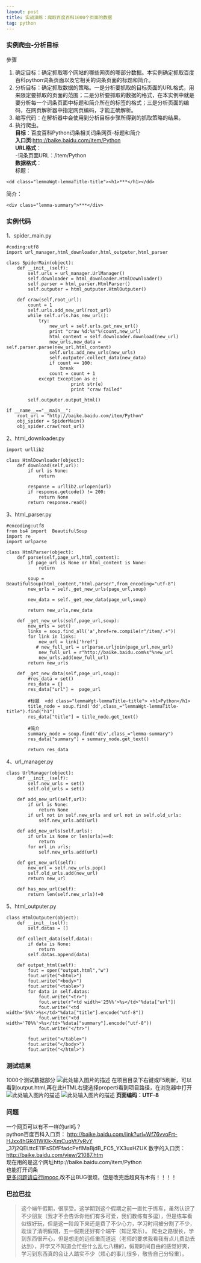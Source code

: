 ```yaml
---
layout: post
title: 实战演练：爬取百度百科1000个页面的数据
tag: python
---
```


### 实例爬虫-分析目标

步骤
 1. 确定目标：确定抓取哪个网站的哪些网页的哪部分数据。本实例确定抓取百度百科python词条页面以及它相关的词条页面的标题和简介。
 2. 分析目标：确定抓取数据的策略。一是分析要抓取的目标页面的URL格式，用来限定要抓取的页面的范围；二是分析要抓取的数据的格式，在本实例中就是要分析每一个词条页面中标题和简介所在的标签的格式；三是分析页面的编码，在网页解析器中指定网页编码，才能正确解析。
 3. 编写代码：在解析器中会使用到分析目标步骤所得到的抓取策略的结果。
 4. 执行爬虫。<br/>
**目标**：百度百科Python词条相关词条网页-标题和简介<br/>
**入口页**:http://baike.baidu.com/item/Python<br/>
**URL格式**：<br/>
-词条页面URL：/item/Python<br/>
**数据格式**：<br/>
标题：<br/>

```
<dd class="lemmaWgt-lemmaTitle-title"><h1>***</h1></dd>
```

简介：

```
<div class="lemma-summary">***</div>
```

### 实例代码

1、spider_main.py

```
#coding:utf8
import url_manager,html_downloader,html_outputer,html_parser

class SpiderMain(object):
    def __init__(self):
        self.urls = url_manager.UrlManager()
        self.downloader = html_downloader.HtmlDownloader()
        self.parser = html_parser.HtmlParser()
        self.outputer = html_outputer.HtmlOutputer()

    def craw(self,root_url):
        count = 1
        self.urls.add_new_url(root_url)        
        while self.urls.has_new_url():
            try:
                new_url = self.urls.get_new_url()
                print "craw %d:%s"%(count,new_url)
                html_content = self.downloader.download(new_url)
                new_urls,new_data = self.parser.parse(new_url,html_content)
                self.urls.add_new_urls(new_urls)
                self.outputer.collect_data(new_data)
                if count == 100:
                    break
                count = count + 1
            except Exception as e:
                        print str(e)
                        print "craw failed"

        self.outputer.output_html()

if __name__=="__main__":
    root_url = "http://baike.baidu.com/item/Python"
    obj_spider = SpiderMain()
    obj_spider.craw(root_url)
```

2、html_downloader.py

```
import urllib2

class HtmlDownloader(object):
    def download(self,url):
        if url is None:
            return

        response = urllib2.urlopen(url)
        if response.getcode() != 200:
            return None        
        return response.read()
```

3、html_parser.py

```
#encoding:utf8
from bs4 import  BeautifulSoup
import re
import urlparse

class HtmlParser(object):
    def parse(self,page_url,html_content):
        if page_url is None or html_content is None:
            return

        soup = BeautifulSoup(html_content,"html.parser",from_encoding="utf-8")
        new_urls = self._get_new_urls(page_url,soup)

        new_data = self._get_new_data(page_url,soup)

        return new_urls,new_data

    def _get_new_urls(self,page_url,soup):
        new_urls = set()
        links = soup.find_all('a',href=re.compile(r"/item/.+"))
        for link in links:
            new_url = link['href']
           # new_full_url = urlparse.urljoin(page_url,new_url)
            new_full_url = r"http://baike.baidu.com%s"%new_url
            new_urls.add(new_full_url)
        return new_urls

    def _get_new_data(self,page_url,soup):
        #res_data = set() 
        res_data = {}           
        res_data["url"] =  page_url

        #标题  <dd class="lemmaWgt-lemmaTitle-title"> <h1>Python</h1>
        title_node = soup.find('dd',class_="lemmaWgt-lemmaTitle-title").find("h1")
        res_data["title"] = title_node.get_text()

        #简介        
        summary_node = soup.find('div',class_="lemma-summary")
        res_data["summary"] = summary_node.get_text()   

        return res_data
```

4、url_manager.py

```
class UrlManager(object):
    def __init__(self):
        self.new_urls = set()
        self.old_urls = set()

    def add_new_url(self,url):      
        if url is None:
            return None
        if url not in self.new_urls and url not in self.old_urls:
            self.new_urls.add(url)

    def add_new_urls(self,urls):
        if urls is None or len(urls)==0:
            return
        for url in urls:
            self.new_urls.add(url)

    def get_new_url(self):
        new_url = self.new_urls.pop()
        self.old_urls.add(new_url)
        return new_url

    def has_new_url(self):
        return len(self.new_urls)!=0
```

5、html_outputer.py

```
class HtmlOutputer(object):
    def __init__(self):
        self.datas = []

    def collect_data(self,data):
        if data is None:
            return
        self.datas.append(data)

    def output_html(self):
        fout = open("output.html","w")
        fout.write("<html>")
        fout.write("<body>")
        fout.write("<table>")
        for data in self.datas:
            fout.write("<tr>")
            fout.write(r"<td width='25%%'>%s</td>"%data["url"])
            fout.write("<td width='5%%'>%s</td>"%data["title"].encode("utf-8"))
            fout.write("<td width='70%%'>%s</td>"%data["summary"].encode("utf-8"))
            fout.write("</tr>")

        fout.write("</table>")
        fout.write("</body>")
        fout.write("</html>")
```

### 测试结果
1000个测试数据部分
![此处输入图片的描述][1]
在项目目录下右键或F5刷新，可以看到output.html,再在此HTML右键选择properti看到项目路径，在浏览器中打开
![此处输入图片的描述][2]
![此处输入图片的描述][3]
**页面编码：UTF-8**
### 问题
一个网页可以有不一样的url吗？<br/>
python百度百科入口页：
http://baike.baidu.com/link?url=Wf76vvoFrt-HJxx4hGR41WI0k-XmCuqVt7yRvY<br/>
_37j2QELttcE11FsSDfFfadcPeflMaBjdB_FC5_YX3uxHZUK
数字的入口页：http://baike.baidu.com/view/21087.htm<br/>
现在用的是这个网址http://baike.baidu.com/item/Python<br/>
也能打开词条<br/>
[更多问题请自行imooc](http://www.imooc.com/learn/563),改不出BUG很烦，但是改完后超爽有木有！！！！
### 巴拉巴拉
> 这个端午假期，很享受。这学期到这个假期之前一直忙于练车，虽然认识了不少朋友（我才不会告诉你他们有多可爱，我们教练有多逗），但是练车看似很好玩，但是这一阶段下来还是费了不少心力，学习时间被分割了不少，耽误了清明假期，五一假期还好有个端午（知足常乐）。
> 爬虫之路很长，学到东西很开心，但是想走的远任重而道远（老师的要求我看我有点儿费劲去达到），开学又不知道会忙些什么乱七八糟的，假期时间自由的感觉好爽，学习到东西真的会让人踏实不少（烦心的事儿很多，敬告自己分轻重）。

  [1]: http://omztq7zo1.bkt.clouddn.com/%E7%88%AC%E8%99%AB%E6%B5%8B%E8%AF%95%E7%BB%93%E6%9E%9C.png
  [2]: http://omztq7zo1.bkt.clouddn.com/%E7%88%AC%E8%99%AB%E6%B5%8B%E8%AF%95%E7%BB%93%E6%9E%9C2.png
  [3]: http://omztq7zo1.bkt.clouddn.com/%E7%88%AC%E8%99%AB%E6%B5%8B%E8%AF%95%E7%BB%93%E6%9E%9C1.png